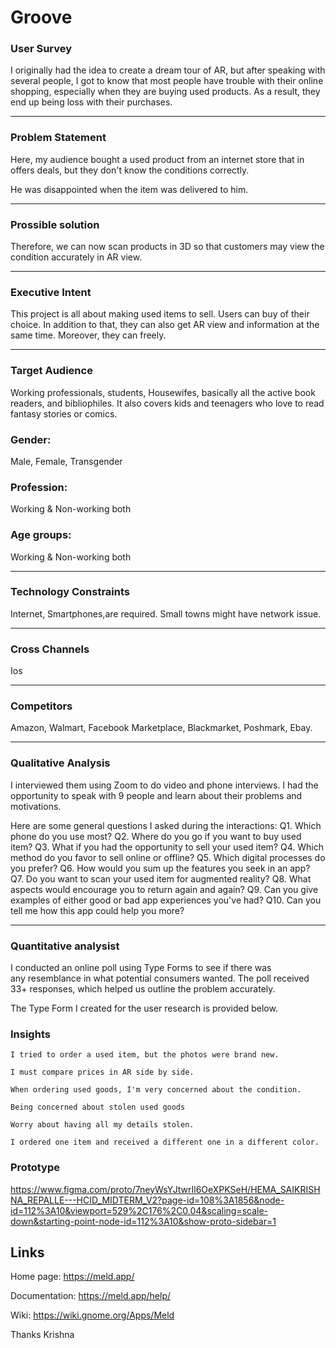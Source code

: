 # Groove

### User Survey

I originally had the idea to create a dream tour of AR, but after speaking with several people, I got to know that most people have trouble with their online shopping, especially when they are buying used products. As a result, they end up being loss with their purchases.

-----

### Problem Statement
Here, my audience bought a used product from an internet store that in offers deals, but they don't know the conditions correctly.

He was disappointed when the item was delivered to him.

-----

### Prossible solution
Therefore, we can now scan products in 3D so that customers may view the condition accurately in AR view.

-----

### Executive Intent
This project is all about making used items to sell. Users can buy of their choice. In addition to that, they can also get AR view and information at the same time. Moreover, they can freely.

-----
### Target Audience
Working professionals, students, Housewifes, basically all the active book readers, and bibliophiles. It also covers kids and teenagers who love to read fantasy stories or comics.
### Gender:
 Male, Female, Transgender 
### Profession:
Working & Non-working both
### Age groups:
Working & Non-working both


-----
### Technology Constraints 
Internet, Smartphones,are required. Small towns might have network issue.

-----
### Cross Channels
Ios

-----
### Competitors
Amazon, Walmart, Facebook Marketplace, Blackmarket, Poshmark, Ebay.

-----

### Qualitative Analysis

I interviewed them using Zoom to do video and phone interviews. I had the opportunity to speak with 9 people and learn about their problems and motivations.

Here are some general questions I asked during the interactions:
Q1. Which phone do you use most? 
Q2. Where do you go if you want to buy used item? 
Q3. What if you had the opportunity to sell your used item? 
Q4. Which method do you favor to sell online or offline? 
Q5. Which digital processes do you prefer? 
Q6. How would you sum up the features you seek in an app? 
Q7. Do you want to scan your used item for augmented reality?
Q8. What aspects would encourage you to return again and again? 
Q9. Can you give examples of either good or bad app experiences you've had? 
Q10. Can you tell me how this app could help you more?

----

### Quantitative analysist

I conducted an online poll using Type Forms to see if there was any resemblance in what potential consumers wanted. The poll received 33+ responses, which helped us outline the problem accurately.

The Type Form I created for the user research is provided below.


### Insights

```
I tried to order a used item, but the photos were brand new.
```

```
I must compare prices in AR side by side.
```

```
When ordering used goods, I'm very concerned about the condition.
```

```
Being concerned about stolen used goods
```

```
Worry about having all my details stolen.
```

```
I ordered one item and received a different one in a different color.
```






### Prototype

https://www.figma.com/proto/7neyWsYJtwrIl6OeXPKSeH/HEMA_SAIKRISHNA_REPALLE---HCID_MIDTERM_V2?page-id=108%3A1856&node-id=112%3A10&viewport=529%2C176%2C0.04&scaling=scale-down&starting-point-node-id=112%3A10&show-proto-sidebar=1



Links
-----

Home page:      https://meld.app/

Documentation:  https://meld.app/help/

Wiki:           https://wiki.gnome.org/Apps/Meld



Thanks
Krishna

